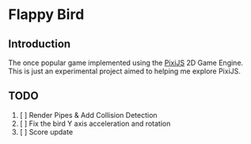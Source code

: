 # Flappy Bird

## Introduction

The once popular game implemented using the [PixiJS](https://pixijs.com/) 2D Game Engine. This is just an experimental
project aimed to helping me explore PixiJS. 

## TODO
1. [ ] Render Pipes & Add Collision Detection
2. [ ] Fix the bird Y axis acceleration and rotation
3. [ ] Score update
